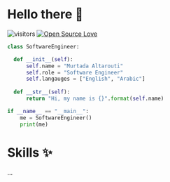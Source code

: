 # Hello there 👋

![visitors](https://visitor-badge.laobi.icu/badge?page_id=Murtada-Altarouti)
[![Open Source Love](https://badges.frapsoft.com/os/v1/open-source.svg?v=103)](https://github.com/ellerbrock/open-source-badges/)

```python
class SoftwareEngineer:

  def __init__(self):
      self.name = "Murtada Altarouti"
      self.role = "Software Engineer"
      self.langauges = ["English", "Arabic"]
  
  def __str__(self):
      return "Hi, my name is {}".format(self.name)

if __name__ == "__main__":
    me = SoftwareEngineer()
    print(me)
```

# Skills ✨
...
